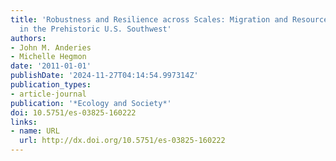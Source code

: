 ```yaml
---
title: 'Robustness and Resilience across Scales: Migration and Resource Degradation
  in the Prehistoric U.S. Southwest'
authors:
- John M. Anderies
- Michelle Hegmon
date: '2011-01-01'
publishDate: '2024-11-27T04:14:54.997314Z'
publication_types:
- article-journal
publication: '*Ecology and Society*'
doi: 10.5751/es-03825-160222
links:
- name: URL
  url: http://dx.doi.org/10.5751/es-03825-160222
---
```


